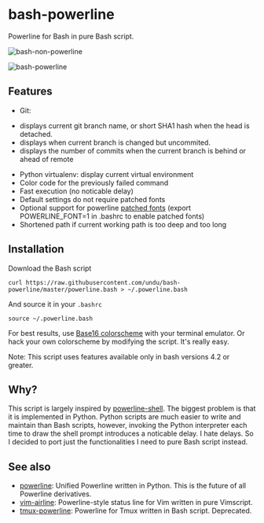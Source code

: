 # bash-powerline

Powerline for Bash in pure Bash script.

![bash-non-powerline](https://raw.githubusercontent.com/undu/bash-powerline/master/screenshots/default.png)

![bash-powerline](https://raw.githubusercontent.com/undu/bash-powerline/master/screenshots/patched.png)

## Features

* Git:
 - displays current git branch name, or short SHA1 hash when the head is detached.
 - displays when current branch is changed but uncommited.
 - displays the number of commits when the current branch is behind or ahead of remote
* Python virtualenv: display current virtual environment
* Color code for the previously failed command
* Fast execution (no noticable delay)
* Default settings do not require patched fonts
* Optional support for powerline [patched fonts](https://github.com/powerline/fonts)
  (export POWERLINE\_FONT=1 in .bashrc to enable patched fonts)
* Shortened path if current working path is too deep and too long

## Installation

Download the Bash script

    curl https://raw.githubusercontent.com/undu/bash-powerline/master/powerline.bash > ~/.powerline.bash

And source it in your `.bashrc`

    source ~/.powerline.bash

For best results, use [Base16
colorscheme](http://chriskempson.github.io/base16/) with your terminal
emulator. Or hack your own colorscheme by modifying the script. It's really
easy.

Note: This script uses features available only in bash versions 4.2 or greater.

## Why?

This script is largely inspired by
[powerline-shell](https://github.com/milkbikis/powerline-shell). The biggest
problem is that it is implemented in Python. Python scripts are much easier to
write and maintain than Bash scripts, however, invoking the Python interpreter
each time to draw the shell prompt introduces a noticable delay. I hate delays.
So I decided to port just the functionalities I need to pure Bash script instead.

## See also
* [powerline](https://github.com/Lokaltog/powerline): Unified Powerline
  written in Python. This is the future of all Powerline derivatives.
* [vim-airline](https://github.com/vim-airline/vim-airline): Powerline-style status line
  for Vim written in pure Vimscript.
* [tmux-powerline](https://github.com/erikw/tmux-powerline): Powerline for Tmux
  written in Bash script. Deprecated.
